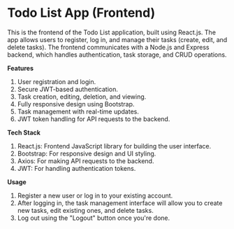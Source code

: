# Todo List App (Frontend)

This is the frontend of the Todo List application, built using React.js. The app allows users to register, log in, and manage their tasks (create, edit, and delete tasks). The frontend communicates with a Node.js and Express backend, which handles authentication, task storage, and CRUD operations.

**Features**

  1. User registration and login.
  2. Secure JWT-based authentication.
  3. Task creation, editing, deletion, and viewing.
  4. Fully responsive design using Bootstrap.
  5. Task management with real-time updates.
  6. JWT token handling for API requests to the backend.

**Tech Stack**
  1. React.js: Frontend JavaScript library for building the user interface.
  2. Bootstrap: For responsive design and UI styling.
  3. Axios: For making API requests to the backend.
  4. JWT: For handling authentication tokens.

**Usage**
  1. Register a new user or log in to your existing account.
  2. After logging in, the task management interface will allow you to create new tasks, edit existing ones, and delete tasks.
  3. Log out using the "Logout" button once you're done.
